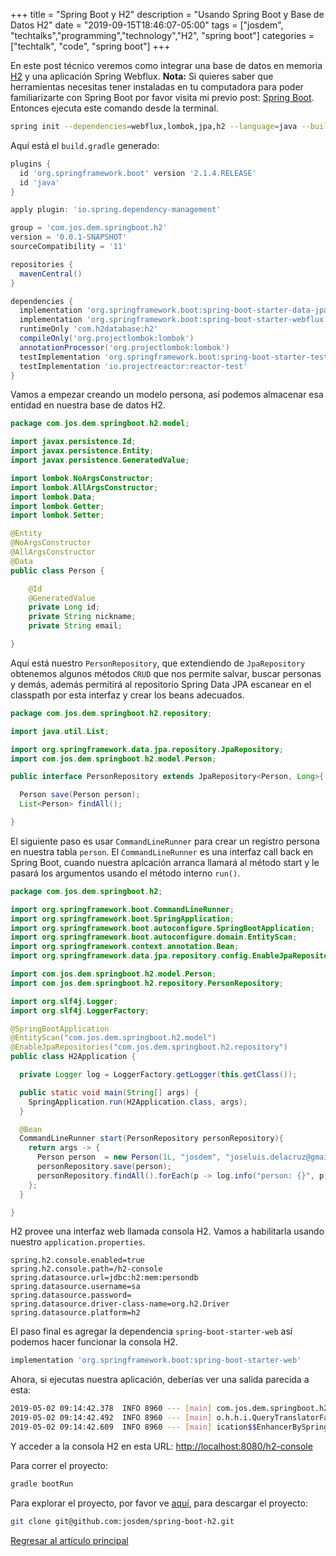 +++
title =  "Spring Boot y H2"
description = "Usando Spring Boot y Base de Datos H2"
date = "2019-09-15T18:46:07-05:00"
tags = ["josdem", "techtalks","programming","technology","H2", "spring boot"]
categories = ["techtalk", "code", "spring boot"]
+++

En este post técnico veremos como integrar una base de datos en memoria [H2](https://www.h2database.com/html/main.html) y una aplicación Spring Webflux. **Nota:** Si quieres saber que herramientas necesitas tener instaladas en tu computadora para poder familiarizarte con Spring Boot por favor visita mi previo post: [Spring Boot](/techtalk/spring/spring_boot). Entonces ejecuta este comando desde la terminal.

```bash
spring init --dependencies=webflux,lombok,jpa,h2 --language=java --build=gradle spring-boot-h2
```

Aquí está el `build.gradle` generado:

```groovy
plugins {
  id 'org.springframework.boot' version '2.1.4.RELEASE'
  id 'java'
}

apply plugin: 'io.spring.dependency-management'

group = 'com.jos.dem.springboot.h2'
version = '0.0.1-SNAPSHOT'
sourceCompatibility = '11'

repositories {
  mavenCentral()
}

dependencies {
  implementation 'org.springframework.boot:spring-boot-starter-data-jpa'
  implementation 'org.springframework.boot:spring-boot-starter-webflux'
  runtimeOnly 'com.h2database:h2'
  compileOnly('org.projectlombok:lombok')
  annotationProcessor('org.projectlombok:lombok')
  testImplementation 'org.springframework.boot:spring-boot-starter-test'
  testImplementation 'io.projectreactor:reactor-test'
}
```

Vamos a empezar creando un modelo persona, así podemos almacenar esa entidad en nuestra base de datos H2.

```java
package com.jos.dem.springboot.h2.model;

import javax.persistence.Id;
import javax.persistence.Entity;
import javax.persistence.GeneratedValue;

import lombok.NoArgsConstructor;
import lombok.AllArgsConstructor;
import lombok.Data;
import lombok.Getter;
import lombok.Setter;

@Entity
@NoArgsConstructor
@AllArgsConstructor
@Data
public class Person {

	@Id
	@GeneratedValue
	private Long id;
	private String nickname;
	private String email;

}
```

Aquí está nuestro `PersonRepository`, que extendiendo de `JpaRepository` obtenemos algunos métodos `CRUD` que nos permite salvar, buscar personas y demás, además permitirá al repositorio Spring Data JPA escanear en el classpath por esta interfaz y crear los beans adecuados.

```java
package com.jos.dem.springboot.h2.repository;

import java.util.List;

import org.springframework.data.jpa.repository.JpaRepository;
import com.jos.dem.springboot.h2.model.Person;

public interface PersonRepository extends JpaRepository<Person, Long>{

  Person save(Person person);
  List<Person> findAll();

}
```

El siguiente paso es usar `CommandLineRunner` para crear un registro persona en nuestra tabla `person`. El `CommandLineRunner` es una interfaz call back en Spring Boot, cuando nuestra aplcación arranca llamará al método start y le pasará los argumentos usando el método interno `run()`.

```java
package com.jos.dem.springboot.h2;

import org.springframework.boot.CommandLineRunner;
import org.springframework.boot.SpringApplication;
import org.springframework.boot.autoconfigure.SpringBootApplication;
import org.springframework.boot.autoconfigure.domain.EntityScan;
import org.springframework.context.annotation.Bean;
import org.springframework.data.jpa.repository.config.EnableJpaRepositories;

import com.jos.dem.springboot.h2.model.Person;
import com.jos.dem.springboot.h2.repository.PersonRepository;

import org.slf4j.Logger;
import org.slf4j.LoggerFactory;

@SpringBootApplication
@EntityScan("com.jos.dem.springboot.h2.model")
@EnableJpaRepositories("com.jos.dem.springboot.h2.repository")
public class H2Application {

  private Logger log = LoggerFactory.getLogger(this.getClass());

  public static void main(String[] args) {
    SpringApplication.run(H2Application.class, args);
  }

  @Bean
  CommandLineRunner start(PersonRepository personRepository){
    return args -> {
      Person person  = new Person(1L, "josdem", "joseluis.delacruz@gmail.com");
      personRepository.save(person);
      personRepository.findAll().forEach(p -> log.info("person: {}", p));
    };
  }

}
```

H2 provee una interfaz web llamada consola H2. Vamos a habilitarla usando nuestro `application.properties`.

```properties
spring.h2.console.enabled=true
spring.h2.console.path=/h2-console
spring.datasource.url=jdbc:h2:mem:persondb
spring.datasource.username=sa
spring.datasource.password=
spring.datasource.driver-class-name=org.h2.Driver
spring.datasource.platform=h2
```

El paso final es agregar la dependencia `spring-boot-starter-web` así podemos hacer funcionar la consola H2.

```groovy
implementation 'org.springframework.boot:spring-boot-starter-web'
```

Ahora, si ejecutas nuestra aplicación, deberías ver una salida parecida a esta:

```bash
2019-05-02 09:14:42.378  INFO 8960 --- [main] com.jos.dem.springboot.h2.H2Application  : Started H2Application in 4.944 seconds (JVM running for 5.357)
2019-05-02 09:14:42.492  INFO 8960 --- [main] o.h.h.i.QueryTranslatorFactoryInitiator  : HHH000397: Using ASTQueryTranslatorFactory
2019-05-02 09:14:42.609  INFO 8960 --- [main] ication$$EnhancerBySpringCGLIB$$de299e81 : person: Person(id=1, nickname=josdem, email=joseluis.delacruz@gmail.com)
```

Y acceder a la consola H2 en esta URL: [http://localhost:8080/h2-console](http://localhost:8080/h2-console)

Para correr el proyecto:

```bash
gradle bootRun
```

Para explorar el proyecto, por favor ve [aquí](https://github.com/josdem/spring-boot-h2), para descargar el proyecto:

```bash
git clone git@github.com:josdem/spring-boot-h2.git
```

[Regresar al artículo principal](/techtalk/spring#Spring_Boot_Reactive_ES)
